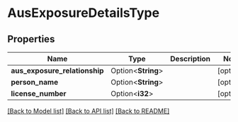# AusExposureDetailsType

## Properties

Name | Type | Description | Notes
------------ | ------------- | ------------- | -------------
**aus_exposure_relationship** | Option<**String**> |  | [optional]
**person_name** | Option<**String**> |  | [optional]
**license_number** | Option<**i32**> |  | [optional]

[[Back to Model list]](../README.md#documentation-for-models) [[Back to API list]](../README.md#documentation-for-api-endpoints) [[Back to README]](../README.md)


